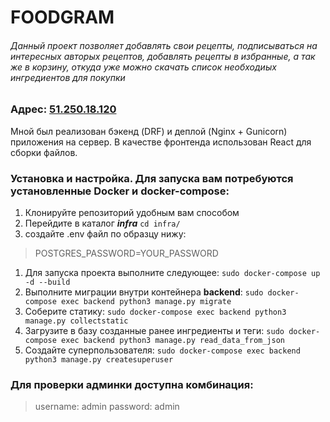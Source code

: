 # FOODGRAM

###### Данный проект позволяет добавлять свои рецепты, подписываться на интересных авторых рецептов, добавлять рецепты в избранные, а так же в корзину, откуда уже можно скачать список необходиых ингредиентов для покупки

### Адрес: [51.250.18.120](http://51.250.18.120/)

Мной был реализован бэкенд (DRF) и деплой (Nginx + Gunicorn) приложения на сервер. В качестве фронтенда использован React для сборки файлов.

### Установка и настройка. Для запуска вам потребуются установленные Docker и docker-compose:
1. Клонируйте репозиторий удобным вам способом
1. Перейдите в каталог ***infra***
`cd infra/`
1. создайте .env файл по образцу нижу:
> POSTGRES_PASSWORD=YOUR_PASSWORD

1. Для запуска проекта выполните следующее:
`sudo docker-compose up -d --build`
1. Выполните миграции внутри контейнера **backend**:
`sudo docker-compose exec backend python3 manage.py migrate`
1. Соберите статику:
`sudo docker-compose exec backend python3 manage.py collectstatic`
1. Загрузите в базу созданные ранее ингредиенты и теги:
`sudo docker-compose exec backend python3 manage.py read_data_from_json`
1. Создайте суперпользователя:
`sudo docker-compose exec backend python3 manage.py createsuperuser`

### Для проверки админки доступна комбинация:
> username: admin
> password: admin